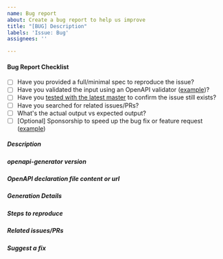 ```yaml
---
name: Bug report
about: Create a bug report to help us improve
title: "[BUG] Description"
labels: 'Issue: Bug'
assignees: ''

---
```


#### Bug Report Checklist

- [ ] Have you provided a full/minimal spec to reproduce the issue?
- [ ] Have you validated the input using an OpenAPI validator ([example](https://apidevtools.org/swagger-parser/online/))?
- [ ] Have you [tested with the latest master](https://github.com/OpenAPITools/openapi-generator/wiki/FAQ#how-to-test-with-the-latest-master-of-openapi-generator) to confirm the issue still exists?
- [ ] Have you searched for related issues/PRs?
- [ ] What's the actual output vs expected output?
- [ ] [Optional] Sponsorship to speed up the bug fix or feature request ([example](https://github.com/OpenAPITools/openapi-generator/issues/6178))

<!--
Please follow the issue template below for bug reports.
Also please indicate in the issue title which language/library is concerned. Eg:  [BUG][JAVA] Bug generating foo with bar 
-->

##### Description

<!-- describe what is the question, suggestion or issue and why this is a problem for you. -->

##### openapi-generator version

<!-- which version of openapi-generator are you using, is it a regression? -->

##### OpenAPI declaration file content or url

<!-- if it is a bug, a json or yaml that produces it.
If you post the code inline, please wrap it with
```yaml
(here your code)
```
(for YAML code) or
```json
(here your code)
```
(for JSON code), so it becomes more readable. If it is longer than about ten lines,
please create a Gist (https://gist.github.com) or upload it somewhere else and
link it here.
  -->

##### Generation Details

<!-- 
    Prefer CLI steps, including the language, libraries and various options. 
    Providing config-based settings allows for simpler testing across CLI and plugins. 
    For examples, see https://github.com/OpenAPITools/openapi-generator/tree/master/bin/configs
-->

##### Steps to reproduce

<!-- unambiguous set of steps to reproduce the bug.-->

##### Related issues/PRs

<!-- has a similar issue/PR been reported/opened before? Please do a search in https://github.com/openapitools/openapi-generator/issues?utf8=%E2%9C%93&q=is%3Aissue%20 -->

##### Suggest a fix

<!-- if you can't fix the bug yourself, perhaps you can point to what might be
  causing the problem (line of code or commit), or simply make a suggestion -->

